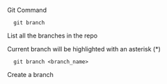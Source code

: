 Git Command

      git branch
  List all the branches in the repo
  
  Current branch will be highlighted with an asterisk (*)

      git branch <branch_name>
Create a branch 

